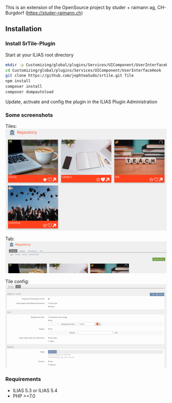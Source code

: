 

This is an extension of the OpenSource project by studer + raimann ag, CH-Burgdorf (https://studer-raimann.ch)

## Installation

### Install SrTile-Plugin
Start at your ILIAS root directory
```bash
mkdir -p Customizing/global/plugins/Services/UIComponent/UserInterfaceHook
cd Customizing/global/plugins/Services/UIComponent/UserInterfaceHook
git clone https://github.com/jephteaSudo/srtile.git Tile
npm install 
composer install
composer dumpautoload
```
Update, activate and config the plugin in the ILIAS Plugin Administration


### Some screenshots
Tiles:
![Tiles](./doc/screenshots/tiles.png)

Tab:
![Tiles](./doc/screenshots/tab.png)

Tile config:
![Tiles](./doc/screenshots/tile_config.png)

### Requirements
* ILIAS 5.3 or ILIAS 5.4
* PHP >=7.0
